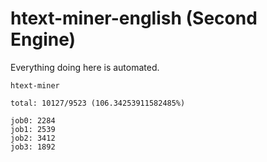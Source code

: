 # htext-miner-english (Second Engine)

Everything doing here is automated.

```
htext-miner

total: 10127/9523 (106.34253911582485%)

job0: 2284
job1: 2539
job2: 3412
job3: 1892
```